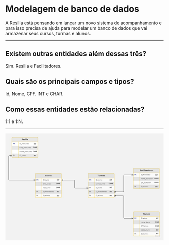 # Modelagem de banco de dados

A Resilia está pensando em lançar um novo sistema de acompanhamento e para isso precisa de ajuda para modelar um banco de dados que vai armazenar seus cursos, turmas e alunos.

***


## Existem outras entidades além dessas três?
Sim. Resilia e Facilitadores.

## Quais são os principais campos e tipos?
Id, Nome, CPF. 
INT e CHAR.

## Como essas entidades estão relacionadas?
1:1 e 1:N.

***

![Diagrama de Entidade](https://raw.githubusercontent.com/raycadilhe/projetoindividual-modulo4/main/diagrama.jpg)


